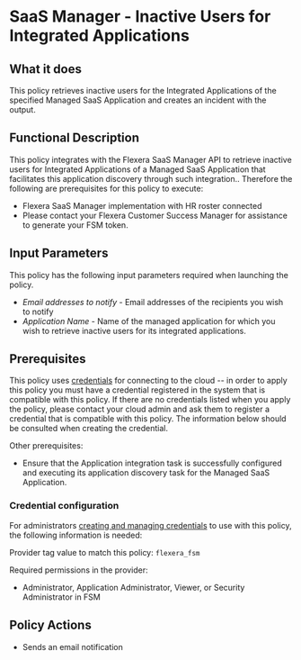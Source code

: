 # SaaS Manager - Inactive Users for Integrated Applications

## What it does

This policy retrieves inactive users for the Integrated Applications of the specified Managed SaaS Application and creates an incident with the output.

## Functional Description

This policy integrates with the Flexera SaaS Manager API to retrieve inactive users for Integrated Applications of a Managed SaaS Application that facilitates this application discovery through such integration.. Therefore the following are prerequisites for this policy to execute:

- Flexera SaaS Manager implementation with HR roster connected
- Please contact your Flexera Customer Success Manager for assistance to generate your FSM token.

## Input Parameters

This policy has the following input parameters required when launching the policy.

- *Email addresses to notify* - Email addresses of the recipients you wish to notify
- *Application Name* - Name of the managed application for which you wish to retrieve inactive users for its integrated applications.

## Prerequisites

This policy uses [credentials](https://docs.flexera.com/flexera/EN/Automation/ManagingCredentialsExternal.htm) for connecting to the cloud -- in order to apply this policy you must have a credential registered in the system that is compatible with this policy. If there are no credentials listed when you apply the policy, please contact your cloud admin and ask them to register a credential that is compatible with this policy. The information below should be consulted when creating the credential.

Other prerequisites:

- Ensure that the Application integration task is successfully configured and executing its application discovery task for the Managed SaaS Application.

### Credential configuration

For administrators [creating and managing credentials](https://docs.flexera.com/flexera/EN/Automation/ManagingCredentialsExternal.htm) to use with this policy, the following information is needed:

Provider tag value to match this policy: `flexera_fsm`

Required permissions in the provider:

- Administrator, Application Administrator, Viewer, or Security Administrator in FSM

## Policy Actions

- Sends an email notification
